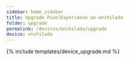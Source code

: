 ```yaml
---
sidebar: home_sidebar
title: Upgrade PixelExperience on enchilada
folder: upgrade
permalink: /devices/enchilada/upgrade
device: enchilada
---
```

{% include templates/device_upgrade.md %}
